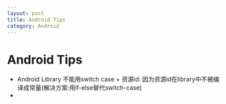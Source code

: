 ```yaml
---
layout: post
title: Android Tips
category: Android
---
```


# Android Tips

- Android Library 不能用switch case + 资源id: 因为资源id在library中不被编译成常量(解决方案:用if-else替代switch-case)
- ​